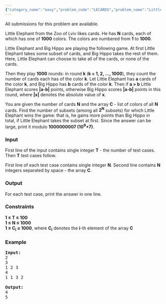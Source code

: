 ```yaml
---
{"category_name":"easy","problem_code":"LECARDS","problem_name":"Little Elephant and Cards","languages_supported":{"0":"ADA","1":"ASM","2":"BASH","3":"BF","4":"C","5":"C99 strict","6":"CAML","7":"CLOJ","8":"CLPS","9":"CPP 4.3.2","10":"CPP 4.9.2","11":"CPP14","12":"CS2","13":"D","14":"ERL","15":"FORT","16":"FS","17":"GO","18":"HASK","19":"ICK","20":"ICON","21":"JAVA","22":"JS","23":"LISP clisp","24":"LISP sbcl","25":"LUA","26":"NEM","27":"NICE","28":"NODEJS","29":"PAS fpc","30":"PAS gpc","31":"PERL","32":"PERL6","33":"PHP","34":"PIKE","35":"PRLG","36":"PYTH","37":"PYTH 3.4","38":"RUBY","39":"SCALA","40":"SCM guile","41":"SCM qobi","42":"ST","43":"TCL","44":"TEXT","45":"WSPC"},"max_timelimit":0.5,"source_sizelimit":50000,"problem_author":"witua","problem_tester":"laycurse","date_added":"9-04-2012","tags":{"0":"feb13","1":"simple","2":"simple","3":"witua"},"editorial_url":"http://discuss.codechef.com/problems/LECARDS","time":{"view_start_date":1360582569,"submit_start_date":1360582569,"visible_start_date":1360582569,"end_date":1735669800},"layout":"problem"}
---
```

<span class="solution-visible-txt">All submissions for this problem are available.</span><p>Little Elephant from the Zoo of Lviv likes cards. He has <b>N</b> cards, each of which has one of <b>1000</b> colors. The colors are numbered from <b>1</b> to <b>1000</b>.
</p><p>Little Elephant and Big Hippo are playing the following game. At first Little Elephant takes some subset of cards, and Big Hippo takes the rest of them. Here, Little Elephant can choose to take all of the cards, or none of the cards.
</p><p>Then they play <b>1000</b> rounds: in round <b>k</b> (<b>k = 1, 2, ..., 1000</b>), they count the number of cards each has of the color <b>k</b>. Let Little Elephant has <b>a</b> cards of the color <b>k</b>, and Big Hippo has <b>b</b> cards of the color <b>k</b>. Then if <b>a &gt; b</b> Little Elephant scores <b>|a-b|</b> points, otherwise Big Hippo scores <b>|a-b|</b> points in this round, where <b>|x|</b> denotes the absolute value of <b>x</b>.
</p><p>You are given the number of cards <b>N</b> and the array <b>C</b> - list of colors of all <b>N</b> cards. Find the number of subsets (among all <b>2<sup>N</sup></b> subsets) for which Little Elephant wins the game: that is, he gains more points than Big Hippo in total, if Little Elephant takes the subset at first. Since the answer can be large, print it modulo <b>1000000007 (10<sup>9</sup>+7)</b>.

<h3>Input</h3>
</p><p>First line of the input contains single integer <b>T</b> - the number of test cases. Then <b>T</b> test cases follow.
</p><p>First line of each test case contains single integer <b>N</b>. Second line contains <b>N</b> integers separated by space - the array <b>C</b>.

<h3>Output</h3>
</p><p>For each test case, print the answer in one line.

<h3>Constraints</h3>
</p><p>
<b>1 ≤ T ≤ 100</b><br /><b>1 ≤ N ≤ 1000</b><br /><b>1 ≤ C<sub>i</sub> ≤ 1000</b>, where <b>C<sub>i</sub></b> denotes the <b>i</b>-th element of the array <b>C</b><br />

<h3>Example</h3>

<pre>
<b>Input:</b>
2
3
1 2 3
4
1 1 3 2

<b>Output:</b>
4
5

</pre></p>